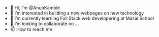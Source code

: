 - 👋 Hi, I’m @AnupKamble
- 👀 I’m interested in building a new webpages on new technology
- 🌱 I’m currently learning Full Stack web developering at Masai School
- 💞️ I’m looking to collaborate on ...
- 📫 How to reach me 

<!---
AnupKamble/AnupKamble is a ✨ special ✨ repository because its `README.md` (this file) appears on your GitHub profile.
You can click the Preview link to take a look at your changes.
--->
